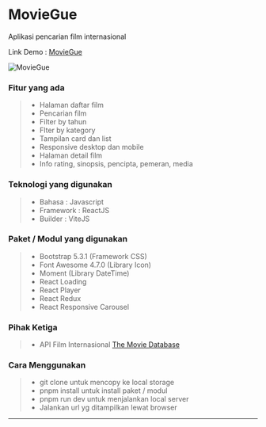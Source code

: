 # MovieGue
Aplikasi pencarian film internasional

Link Demo : [MovieGue](https://rachmadmaulana.000webhostapp.com/moviegue)

![MovieGue](moviegue.gif)

### Fitur yang ada
> - Halaman daftar film
> - Pencarian film
> - Filter by tahun
> - Flter by kategory
> - Tampilan card dan list
> - Responsive desktop dan mobile
> - Halaman detail film
> - Info rating, sinopsis, pencipta, pemeran, media

### Teknologi yang digunakan
> - Bahasa : Javascript
> - Framework : ReactJS
> - Builder : ViteJS

### Paket / Modul yang digunakan
> - Bootstrap 5.3.1 (Framework CSS)
> - Font Awesome 4.7.0 (Library Icon)
> - Moment (Library DateTime)
> - React Loading
> - React Player
> - React Redux
> - React Responsive Carousel

### Pihak Ketiga
> - API Film Internasional [The Movie Database](https://developer.themoviedb.org/reference/intro/getting-started)

### Cara Menggunakan
> - git clone untuk mencopy ke local storage
> - pnpm install untuk install paket / modul
> - pnpm run dev untuk menjalankan local server
> - Jalankan url yg ditampilkan lewat browser

---